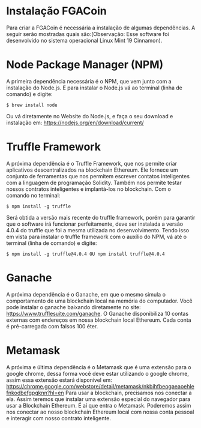 # Instalação FGACoin
Para criar a FGACoin é necessária a instalação de algumas dependências. A seguir serão mostradas quais são:(Observação:
  Esse software foi desenvolvido no sistema operacional Linux Mint 19 Cinnamon).

# Node Package Manager (NPM)
A primeira dependência necessária é o NPM, que vem junto com a instalação do Node.js. E para instalar o Node.js vá ao
terminal (linha de comando) e digite:
```
$ brew install node
```
Ou vá diretamente no Website do Node.js, e faça o seu download e instalação em: <https://nodejs.org/en/download/current/>

# Truffle Framework
A próxima dependência é o Truffle Framework, que nos permite criar aplicativos descentralizados na blockchain Ethereum.
Ele fornece um conjunto de ferramentas que nos permitem escrever contatos inteligentes com a linguagem de programação
Solidity. Também nos permite testar nossos contratos inteligentes e implantá-los no blockchain.
Com o comando no terminal:
```
$ npm install -g truffle
```
Será obtida a versão mais recente do truffle framework, porém para garantir que o software irá funcionar perfeitamente,
deve ser instalada a versão 4.0.4 do truffle que foi a mesma utilizada no desenvolvimento. Tendo isso em vista para
instalar o truffle framework com o auxílio do NPM, vá até o terminal (linha de comando) e digite:
```
$ npm install -g truffle@4.0.4 OU npm install truffle@4.0.4
```
# Ganache  
A próxima dependência é o Ganache, em que o mesmo simula o comportamento de uma blockchain local na memória do
computador. Você pode instalar o ganache baixando diretamente no site: <https://www.trufflesuite.com/ganache>. O Ganache disponibiliza 10 contas externas com endereços em nossa blockchain local Ethereum. Cada conta é pré-carregada com falsos 100 éter.

# Metamask
A próxima e última dependência é o Metamask que é uma extensão para o google chrome, dessa forma você deve estar
utilizando o google chrome, assim essa extensão estará disponível em: <https://chrome.google.com/webstore/detail/metamask/nkbihfbeogaeaoehlefnkodbefgpgknn?hl=en>
Para usar a blockchain, precisamos nos conectar a ela. Assim teremos que instalar uma extensão especial do navegador
para usar a Blockchain Ethereum. É aí que entra o Metamask. Poderemos assim nos conectar ao nosso blockchain Ethereum
local com nossa conta pessoal e interagir com nosso contrato inteligente.
